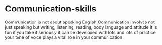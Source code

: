 # Communication-skills
Communication is not about speaking English
Communication involves not just speaking but writing, listening, reading, body language and attitude
it is fun if you take it seriously
it can be developed with lots and lots of practice
your tone of voice plays a vital role in your communication
